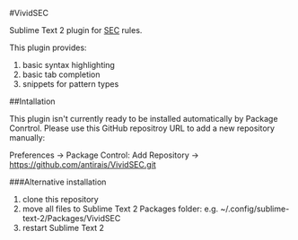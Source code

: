 #VividSEC

Sublime Text 2 plugin for [SEC](http://simple-evcorr.sourceforge.net/) rules.

This plugin provides:

1. basic syntax highlighting
2. basic tab completion
3. snippets for pattern types

##Intallation

This plugin isn't currently ready to be installed automatically by Package Conrtrol.
Please use this GitHub repositroy URL to add a new repository manually:

Preferences -> Package Control: Add Repository -> https://github.com/antirais/VividSEC.git

###Alternative installation

1. clone this repository 
2. move all files to Sublime Text 2 Packages folder: e.g. ~/.config/sublime-text-2/Packages/VividSEC
3. restart Sublime Text 2
